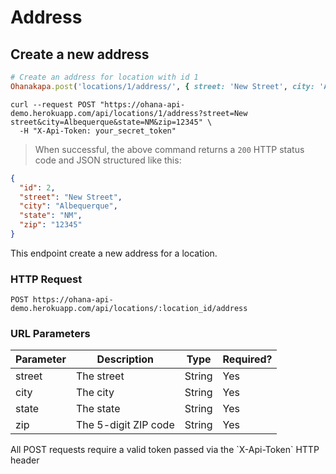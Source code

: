 # Address

## Create a new address

```ruby
# Create an address for location with id 1
Ohanakapa.post('locations/1/address/', { street: 'New Street', city: 'Albequerque', state: 'NM', zip: '12345' })
```

```shell
curl --request POST "https://ohana-api-demo.herokuapp.com/api/locations/1/address?street=New street&city=Albequerque&state=NM&zip=12345" \
  -H "X-Api-Token: your_secret_token"
```

> When successful, the above command returns a `200` HTTP status code and JSON
> structured like this:

```json
{
  "id": 2,
  "street": "New Street",
  "city": "Albequerque",
  "state": "NM",
  "zip": "12345"
}
```

This endpoint create a new address for a location.

### HTTP Request

`POST https://ohana-api-demo.herokuapp.com/api/locations/:location_id/address`

### URL Parameters

Parameter | Description | Type | Required?
--------- | ----------- | ---- | ---------
street | The street | String | Yes
city | The city | String | Yes
state | The state | String | Yes
zip | The 5-digit ZIP code | String | Yes

<aside class="warning">All POST requests require a valid token passed via the
`X-Api-Token` HTTP header</aside>
